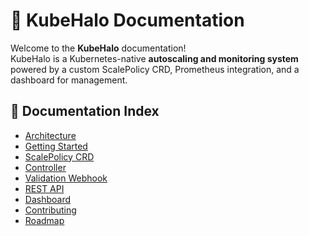 # 📘 KubeHalo Documentation

Welcome to the **KubeHalo** documentation!  
KubeHalo is a Kubernetes-native **autoscaling and monitoring system** powered by a custom ScalePolicy CRD, Prometheus integration, and a dashboard for management.

## 📂 Documentation Index
- [Architecture](architecture.md)
- [Getting Started](getting-started.md)
- [ScalePolicy CRD](scale-policy.md)
- [Controller](controller.md)
- [Validation Webhook](webhook.md)
- [REST API](api.md)
- [Dashboard](dashboard.md)
- [Contributing](contributing.md)
- [Roadmap](roadmap.md)

